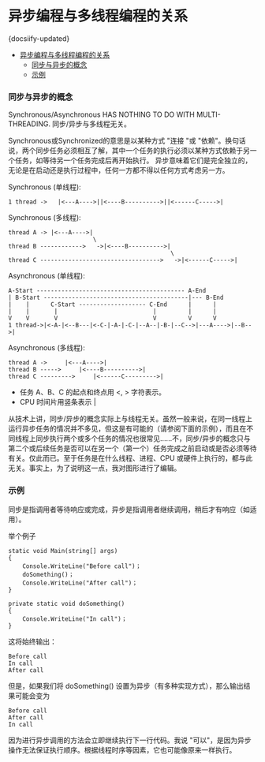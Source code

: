 # 异步编程与多线程编程的关系
{docsiify-updated}

- [异步编程与多线程编程的关系](#异步编程与多线程编程的关系)
	- [同步与异步的概念](#同步与异步的概念)
	- [示例](#示例)


### 同步与异步的概念
Synchronous/Asynchronous HAS NOTHING TO DO WITH MULTI-THREADING. 同步/异步与多线程无关。

Synchronous或Synchronized的意思是以某种方式 "连接 "或 "依赖"。换句话说，两个同步任务必须相互了解，其中一个任务的执行必须以某种方式依赖于另一个任务，如等待另一个任务完成后再开始执行。
异步意味着它们是完全独立的，无论是在启动还是执行过程中，任何一方都不得以任何方式考虑另一方。

Synchronous (单线程):
```
1 thread ->   |<---A---->||<----B---------->||<------C----->|
```

Synchronous (多线程):
```
thread A -> |<---A---->|   
                        \  
thread B ------------>   ->|<----B---------->|   
                                              \   
thread C ---------------------------------->   ->|<------C----->| 
```

Asynchronous (单线程):
```
A-Start ------------------------------------------ A-End   
| B-Start -----------------------------------------|--- B-End   
|    |      C-Start ------------------- C-End      |      |   
|    |       |                           |         |      |
V    V       V                           V         V      V      
1 thread->|<-A-|<--B---|<-C-|-A-|-C-|--A--|-B-|--C-->|---A---->|--B-->| 
```

Asynchronous (多线程):
```
thread A ->     |<---A---->|
thread B ----->     |<----B---------->| 
thread C --------->     |<------C--------->|
```
+ 任务 A、B、C 的起点和终点用 <, > 字符表示。
+ CPU 时间片用竖条表示 |

从技术上讲，同步/异步的概念实际上与线程无关。虽然一般来说，在同一线程上运行异步任务的情况并不多见，但这是有可能的（请参阅下面的示例），而且在不同线程上同步执行两个或多个任务的情况也很常见......不，同步/异步的概念只与第二个或后续任务是否可以在另一个（第一个）任务完成之前启动或是否必须等待有关。仅此而已。至于任务是在什么线程、进程、CPU 或硬件上执行的，都与此无关。事实上，为了说明这一点，我对图形进行了编辑。


### 示例
同步是指调用者等待响应或完成，异步是指调用者继续调用，稍后才有响应（如适用）。

举个例子
```
static void Main(string[] args)
{
    Console.WriteLine("Before call")；
    doSomething()；
    Console.WriteLine("After call")；
}

private static void doSomething()
{
    Console.WriteLine("In call")；
}
```
这将始终输出：
```
Before call
In call
After call
```
但是，如果我们将 doSomething() 设置为异步（有多种实现方式），那么输出结果可能会变为
```
Before call
After call
In call
```

因为进行异步调用的方法会立即继续执行下一行代码。我说 "可以"，是因为异步操作无法保证执行顺序。根据线程时序等因素，它也可能像原来一样执行。